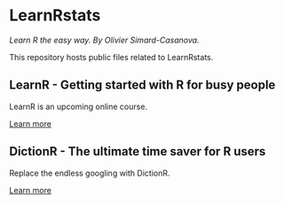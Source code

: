 # LearnRstats

*Learn R the easy way. By Olivier Simard-Casanova.*

This repository hosts public files related to LearnRstats.

## LearnR - Getting started with R for busy people

LearnR is an upcoming online course.

<a href="https://learnr.aleryon.science/about/" target="_blank">Learn more</a>

## DictionR - The ultimate time saver for R users

Replace the endless googling with DictionR.

<a href="https://dictionr.aleryon.science/about/" target="_blank">Learn more</a>
